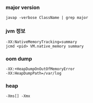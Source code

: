 ### major version
    javap -verbose ClassName | grep major

### jvm 정보
    -XX:NativeMemoryTracking=summary
    jcmd <pid> VM.native_memory summary

### oom dump
    -XX:+HeapDumpOnOutOfMemoryError
    -XX:HeapDumpPath=/var/log

### heap
    -Xms[] -Xmx